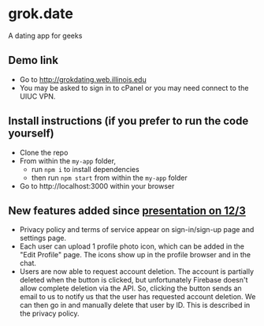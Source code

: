 # grok.date
A dating app for geeks

## Demo link
- Go to http://grokdating.web.illinois.edu
- You may be asked to sign in to cPanel or you may need connect to the UIUC VPN.

## Install instructions (if you prefer to run the code yourself)
- Clone the repo
- From within the `my-app` folder,
  - run `npm i` to install dependencies
  - then run `npm start` from within the `my-app` folder
- Go to http://localhost:3000 within your browser

## New features added since <a href="https://youtu.be/FZoiCHPYWBE">presentation on 12/3</a>
- Privacy policy and terms of service appear on sign-in/sign-up page and settings page.
- Each user can upload 1 profile photo icon, which can be added in the "Edit Profile" page. The icons show up in the profile browser and in the chat.
- Users are now able to request account deletion. The account is partially deleted when the button is clicked, but unfortunately Firebase doesn't allow complete deletion via the API. So, clicking the button sends an email to us to notify us that the user has requested account deletion. We can then go in and manually delete that user by ID. This is described in the privacy policy.
